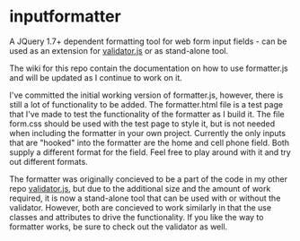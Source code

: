 inputformatter
==============

A JQuery 1.7+ dependent formatting tool for web form input fields - can be used as an extension for [validator.js](https://github.com/mosbymc/validator) or as stand-alone tool.

The wiki for this repo contain the documentation on how to use formatter.js and will be updated as I continue to work on it.

I've committed the initial working version of formatter.js, however, there is still a lot of functionality to be added. The formatter.html file is a test page that I've made to test the functionality of the formatter as I build it. The file form.css should be used with the test page to style it, but is not needed when including the formatter in your own project. Currently the only inputs that are "hooked" into the formatter are the home and cell phone field. Both supply a different format for the field. Feel free to play around with it and try out different formats.

The formatter was originally concieved to be a part of the code in my other repo [validator.js](https://github.com/mosbymc/validator), but due to the additional size and the amount of work required, it is now a stand-alone tool that can be used with or without the validator. However, both are concieved to work similarly in that the use classes and attributes to drive the functionality. If you like the way to formatter works, be sure to check out the validator as well.
